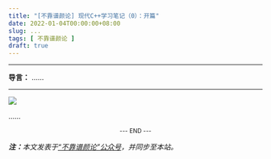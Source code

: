 ```yaml
---
title: "[不靠谱颜论] 现代C++学习笔记（0）：开篇"
date: 2022-01-04T00:00:00+08:00
slug: ...
tags: [ 不靠谱颜论 ]
draft: true
---
```


---

**导言：** ……

---

<img src="images/2020-06-29/code.png" style="max-width:300px"/>

……

<center><small>--- END ---</small></center>

<i><b>注：</b>本文发表于[“不靠谱颜论”公众号](https://mp.weixin.qq.com/s/xxx)，并同步至本站。</i>
